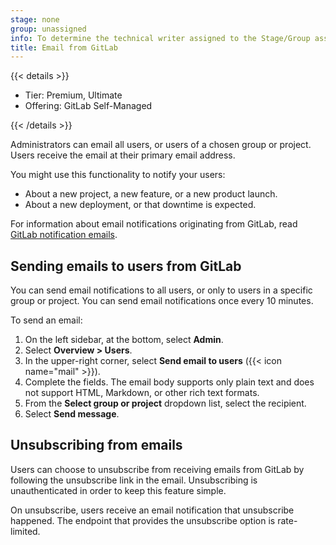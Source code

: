 ```yaml
---
stage: none
group: unassigned
info: To determine the technical writer assigned to the Stage/Group associated with this page, see https://handbook.gitlab.com/handbook/product/ux/technical-writing/#assignments
title: Email from GitLab
---
```


{{< details >}}

- Tier: Premium, Ultimate
- Offering: GitLab Self-Managed

{{< /details >}}

Administrators can email all users, or users of a chosen group or project.
Users receive the email at their primary email address.

You might use this functionality to notify your users:

- About a new project, a new feature, or a new product launch.
- About a new deployment, or that downtime is expected.

For information about email notifications originating from GitLab, read
[GitLab notification emails](../user/profile/notifications.md).

## Sending emails to users from GitLab

You can send email notifications to all users, or only to users in a specific group or project.
You can send email notifications once every 10 minutes.

To send an email:

1. On the left sidebar, at the bottom, select **Admin**.
1. Select **Overview > Users**.
1. In the upper-right corner, select **Send email to users** ({{< icon name="mail" >}}).
1. Complete the fields. The email body supports only plain text and does not support HTML, Markdown, or other rich text formats.
1. From the **Select group or project** dropdown list, select the recipient.
1. Select **Send message**.

## Unsubscribing from emails

Users can choose to unsubscribe from receiving emails from GitLab by following
the unsubscribe link in the email. Unsubscribing is unauthenticated in order
to keep this feature simple.

On unsubscribe, users receive an email notification that unsubscribe happened.
The endpoint that provides the unsubscribe option is rate-limited.
